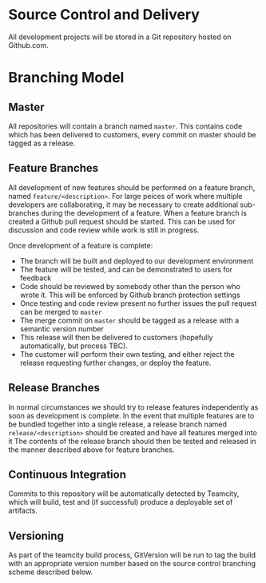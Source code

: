 # Source Control and Delivery

All development projects will be stored in a Git repository hosted on Github.com. 

# Branching Model

## Master

All repositories will contain a branch named `master`. This contains code which has been delivered to customers, every commit on master should be tagged as a release.

## Feature Branches

All development of new features should be performed on a feature branch, named `feature/<description>`. For large peices of work where multiple developers are collaborating, it may be necessary to create additional sub-branches during the development of a feature.
When a feature branch is created a Github pull request should be started. This can be used for discussion and code review while work is still in progress.

Once development of a feature is complete:

- The branch will be built and deployed to our development environment
- The feature will be tested, and can be demonstrated to users for feedback
- Code should be reviewed by somebody other than the person who wrote it. This will be enforced by Github branch protection settings
- Once testing and code review present no further issues the pull request can be merged to `master`
- The merge commit on `master` should be tagged as a release with a semantic version number
- This release will then be delivered to customers (hopefully automatically, but process TBC). 
- The customer will perform their own testing, and either reject the release requesting further changes, or deploy the feature.

## Release Branches

In normal circumstances we should try to release features independently as soon as development is complete.
In the event that multiple features are to be bundled together into a single release, a release branch named `release/<description>` should be created and have all features merged into it
The contents of the release branch should then be tested and released in the manner described above for feature branches.

## Continuous Integration

Commits to this repository will be automatically detected by Teamcity, which will build, test and (if successful) produce a deployable set of artifacts.

## Versioning

As part of the teamcity build process, GitVersion will be run to tag the build with an appropriate version number based on the source control branching scheme described below.



